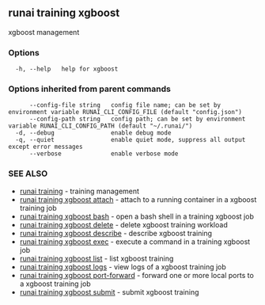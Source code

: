 ## runai training xgboost

xgboost management

### Options

```
  -h, --help   help for xgboost
```

### Options inherited from parent commands

```
      --config-file string   config file name; can be set by environment variable RUNAI_CLI_CONFIG_FILE (default "config.json")
      --config-path string   config path; can be set by environment variable RUNAI_CLI_CONFIG_PATH (default "~/.runai/")
  -d, --debug                enable debug mode
  -q, --quiet                enable quiet mode, suppress all output except error messages
      --verbose              enable verbose mode
```

### SEE ALSO

* [runai training](runai_training.md)	 - training management
* [runai training xgboost attach](runai_training_xgboost_attach.md)	 - attach to a running container in a xgboost training job
* [runai training xgboost bash](runai_training_xgboost_bash.md)	 - open a bash shell in a training xgboost job
* [runai training xgboost delete](runai_training_xgboost_delete.md)	 - delete xgboost training workload
* [runai training xgboost describe](runai_training_xgboost_describe.md)	 - describe xgboost training
* [runai training xgboost exec](runai_training_xgboost_exec.md)	 - execute a command in a training xgboost job
* [runai training xgboost list](runai_training_xgboost_list.md)	 - list xgboost training
* [runai training xgboost logs](runai_training_xgboost_logs.md)	 - view logs of a xgboost training job
* [runai training xgboost port-forward](runai_training_xgboost_port-forward.md)	 - forward one or more local ports to a xgboost training job
* [runai training xgboost submit](runai_training_xgboost_submit.md)	 - submit xgboost training

